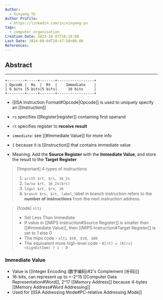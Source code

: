 ```yaml
---
Author:
  - Xinyang YU
Author Profile:
  - https://linkedin.com/in/xinyang-yu
tags:
  - computer_organisation
Creation Date: 2023-10-07T16:16:00
Last Date: 2024-09-04T20:47:58+08:00
References: 
---
```

## Abstract
---
```
+--------+-----+-------+-----------------+
| Opcode |  Rs  |  Rt  |    Immediate    |
| 6 bits |5 bits|5 bits|     16 bits     |
+--------+-----+-------+-----------------+
```

- [[ISA Instruction Format#Opcode|Opcode]] is used to uniquely specify an [[Instruction]]
- `rs` specifies [[Register|register]] containing first operand
- `rt` specifies register to **receive result**
- `immediate`: see [[#Immediate Value]] for more info

- `I` because it is [[Instruction]] that contains immediate value
- Meaning:  Add the **Source Register** with the **Immediate Value**, and store the result to the  **Target Register**

>[!important] 4 types of instructions
> 1. `arith $rt, $rs, 16_2s`
> 2. `lw/sw $rt, 16_2s($rs)`
> 3. `logic $rt, $rs, 16`
> 4. `branch $rs, $rt, label`, label in branch instruction refers to the **number of instructions** from the next instruction address.

>[!code] `slti`
> - Set Less Than Immediate
> - If value in [[MIPS Instruction#Source Register]] is smaller than [[#Immediate Value]], then [[MIPS Instruction#Target Register]] is set to *1* else *0*
> - The mips code - `slti $t0, $t0, 100`
> - The equivalent more high-level code - ``R[rt] = (R[rs]<SignExtImm) ? 1 : 0``

### Immediate Value 
- Value is  [[Integer Encoding (数字编码)#2's Complement (补码)]]
- 16-bits, can represent up to +-2^15 [[Computer Data Representation#Word]], 2^17 [[Memory Address]] because 4-bytes [[Memory Address#Word Addressing]]
- Used for [[ISA Addressing Mode#PC-relative Addressing Mode]]







